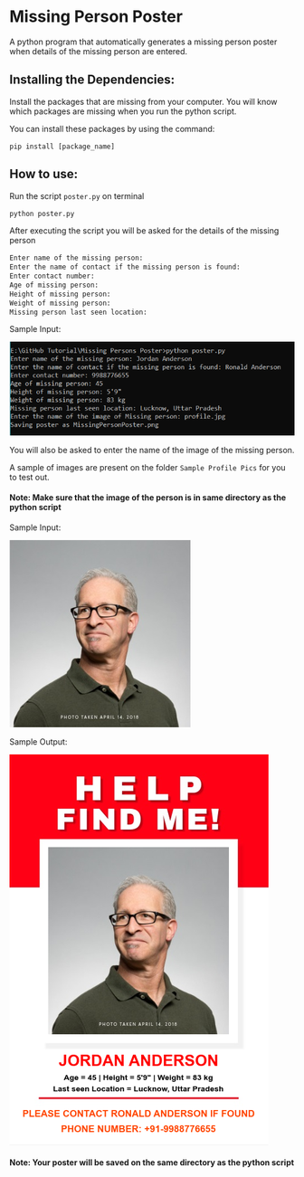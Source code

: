 
# Missing Person Poster
A python program that automatically generates a missing person poster when details of the missing person are entered.
## Installing the Dependencies:
Install the packages that are missing from your computer. You will know which packages are missing when you run the python script.

You can install these packages by using the command:
```
pip install [package_name]
```
## How to use:
Run the script ```poster.py``` on terminal
```
python poster.py
```
After executing the script you will be asked for the details of the missing person
```
Enter name of the missing person:
Enter the name of contact if the missing person is found:
Enter contact number:
Age of missing person:
Height of missing person:
Weight of missing person:
Missing person last seen location:
```
Sample Input:

![Alt text](https://github.com/vibhorkrishna/Python-Scripts/blob/main/Missing%20Person%20Poster/Sample%20Input.PNG)

You will also be asked to enter the name of the image of the missing person.

A sample of images are present on the folder ```Sample Profile Pics``` for you to test out.
#### Note: Make sure that the image of the person is in same directory as the python script

Sample Input:

![Alt text](https://github.com/vibhorkrishna/Python-Scripts/blob/main/Missing%20Person%20Poster/Sample%20Profile%20Pics/profile.jpg)

Sample Output:

![Alt text](https://github.com/vibhorkrishna/Python-Scripts/blob/main/Missing%20Person%20Poster/MissingPersonPoster%20-%20Sample%20Output.png)

#### Note: Your poster will be saved on the same directory as the python script
